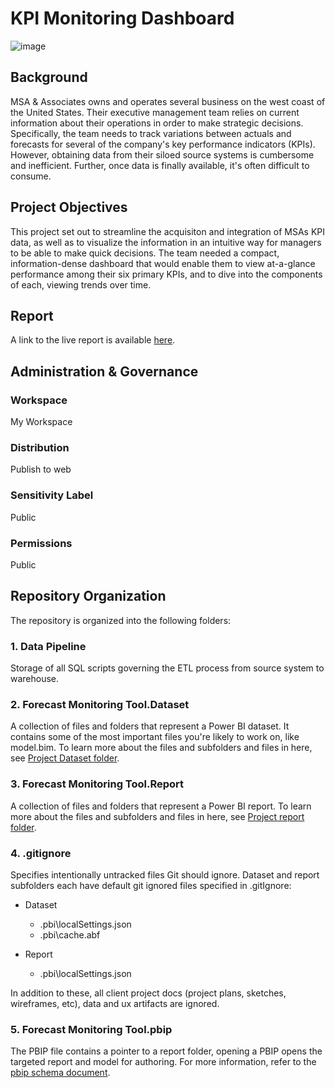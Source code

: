# KPI Monitoring Dashboard
![image]()

## Background
MSA & Associates owns and operates several business on the west coast of the United States.  Their executive management team relies on current information about their operations in order to make strategic decisions. Specifically, the team needs to track variations between actuals and forecasts for several of the company's key performance indicators (KPIs).  However, obtaining data from their siloed source systems is cumbersome and inefficient.  Further, once data is finally available, it's often difficult to consume.

## Project Objectives
This project set out to streamline the acquisiton and integration of MSAs KPI data, as well as to visualize the information in an intuitive way for managers to be able to make quick decisions.  The team needed a compact, information-dense dashboard that would enable them to view at-a-glance performance among their six primary KPIs, and to dive into the components of each, viewing trends over time.  

## Report
A link to the live report is available [here](https://app.powerbi.com/view?r=eyJrIjoiNTczMjA5MmItZmM0My00MDk2LWJjYTUtYjUxNWE4NmRiODFlIiwidCI6IjEwMmY4MzcyLTBlMWUtNDFhMy04ZWU4LTZhOTQ5NzAyZjcxNCJ9).

## Administration & Governance

### Workspace
My Workspace

### Distribution
Publish to web

### Sensitivity Label
Public

### Permissions
Public

## Repository Organization
The repository is organized into the following folders:

### 1. Data Pipeline
Storage of all SQL scripts governing the ETL process from source system to warehouse.

### 2. Forecast Monitoring Tool.Dataset
A collection of files and folders that represent a Power BI dataset. It contains some of the most important files you're likely to work on, like model.bim. To learn more about the files and subfolders and files in here, see [Project Dataset folder](https://learn.microsoft.com/en-us/power-bi/developer/projects/projects-dataset).

### 3. Forecast Monitoring Tool.Report
A collection of files and folders that represent a Power BI report. To learn more about the files and subfolders and files in here, see [Project report folder](https://learn.microsoft.com/en-us/power-bi/developer/projects/projects-report).

### 4. .gitignore
Specifies intentionally untracked files Git should ignore. Dataset and report subfolders each have default git ignored files specified in .gitIgnore:

* Dataset
    - .pbi\localSettings.json
    - .pbi\cache.abf

* Report
    - .pbi\localSettings.json

In addition to these, all client project docs (project plans, sketches, wireframes, etc), data and ux artifacts are ignored.

### 5. Forecast Monitoring Tool.pbip
The PBIP file contains a pointer to a report folder, opening a PBIP opens the targeted report and model for authoring. For more information, refer to the [pbip schema document](https://github.com/microsoft/powerbi-desktop-samples/blob/main/item-schemas/common/pbip.md).